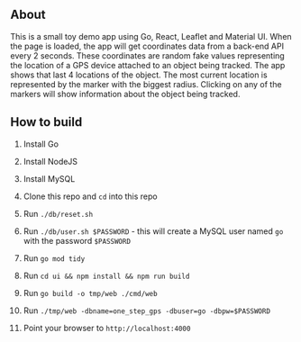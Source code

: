 ## About

This is a small toy demo app using Go, React, Leaflet and Material UI. When the page is loaded, the app will get coordinates data from a back-end API every 2 seconds. These coordinates are random fake values representing the location of a GPS device attached to an object being tracked. The app shows that last 4 locations of the object. The most current location is represented by the marker with the biggest radius. Clicking on any of the markers will show information about the object being tracked.

## How to build

1. Install Go

2. Install NodeJS

3. Install MySQL

4. Clone this repo and `cd` into this repo

5. Run `./db/reset.sh`

6. Run `./db/user.sh $PASSWORD` - this will create a MySQL user named `go` with the password `$PASSWORD`

7. Run `go mod tidy`

8. Run `cd ui && npm install && npm run build`

9. Run `go build -o tmp/web ./cmd/web`

10. Run `./tmp/web -dbname=one_step_gps -dbuser=go -dbpw=$PASSWORD`

11. Point your browser to `http://localhost:4000`
